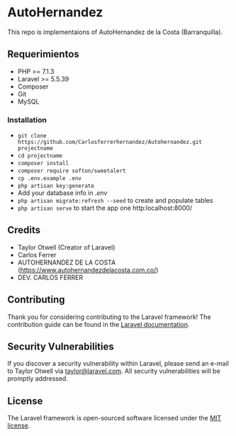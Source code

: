# AutoHernandez 
This repo is implementaions of AutoHernandez de la Costa (Barranquilla).

## Requerimientos
* PHP >= 7.1.3
* Laravel >= 5.5.39
* Composer
* Git
* MySQL

### Installation ###

* `git clone https://github.com/Carlosferrerhernandez/Autohernandez.git projectname`
* `cd projectname`
* `composer install`
* `composer require softon/sweetalert`
* `cp .env.example .env`
* `php artisan key:generate`
* Add your database info in *.env*
* `php artisan migrate:refresh --seed` to create and populate tables
* `php artisan serve` to start the app one http:localhost:8000/

## Credits 
* Taylor Otwell (Creator of Laravel)
* Carlos Ferrer
* AUTOHERNANDEZ DE LA COSTA (https://www.autohernandezdelacosta.com.co/)
* DEV. CARLOS FERRER



## Contributing

Thank you for considering contributing to the Laravel framework! The contribution guide can be found in the [Laravel documentation](https://laravel.com/docs/contributions).

## Security Vulnerabilities

If you discover a security vulnerability within Laravel, please send an e-mail to Taylor Otwell via [taylor@laravel.com](mailto:taylor@laravel.com). All security vulnerabilities will be promptly addressed.

## License

The Laravel framework is open-sourced software licensed under the [MIT license](https://opensource.org/licenses/MIT).
